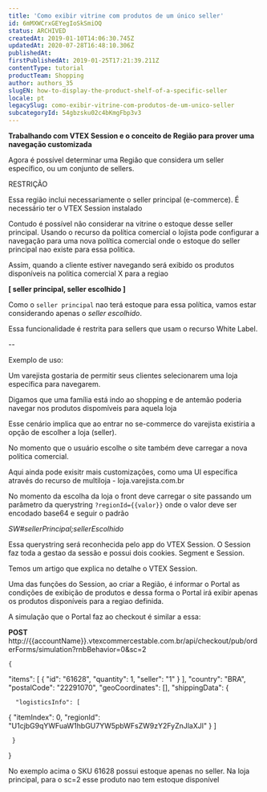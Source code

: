 ```yaml
---
title: 'Como exibir vitrine com produtos de um único seller'
id: 6mMXWCrxGEYegIoSkSmiOQ
status: ARCHIVED
createdAt: 2019-01-10T14:06:30.745Z
updatedAt: 2020-07-28T16:48:10.306Z
publishedAt: 
firstPublishedAt: 2019-01-25T17:21:39.211Z
contentType: tutorial
productTeam: Shopping
author: authors_35
slugEN: how-to-display-the-product-shelf-of-a-specific-seller
locale: pt
legacySlug: como-exibir-vitrine-com-produtos-de-um-unico-seller
subcategoryId: 54gbzsku02c4bKmgFbp3v3
---
```


__Trabalhando com VTEX Session e o conceito de Região para prover uma navegação customizada__

Agora é possível determinar uma Região que considera um seller específico, ou um conjunto de sellers.

RESTRIÇÃO

Essa região inclui necessariamente o seller principal (e-commerce).
É necessário ter o VTEX Session instalado

Contudo é possível não considerar na vitrine o estoque desse seller principal. Usando o recurso da política comercial o lojista pode configurar a navegação para uma nova política comercial onde o estoque do seller principal nao existe para essa politica.

Assim, quando a cliente estiver navegando será exibido os produtos disponíveis na politica comercial X para a regiao

__[ seller principal, seller escolhido ]__

Como o `seller principal` nao terá estoque para essa política, vamos estar considerando apenas o *seller escolhido*.

Essa funcionalidade é restrita para sellers que usam o recurso White Label.

--

Exemplo de uso:

Um varejista gostaria de permitir seus clientes selecionarem uma loja específica para navegarem.

Digamos que uma família está indo ao shopping e de antemão poderia navegar nos produtos dispomíveis para aquela loja

Esse cenário implica que ao entrar no se-commerce do varejista existiria a opção de escolher a loja (seller).

No momento que o usuário escolhe o site também deve carregar a nova política comercial.

Aqui ainda pode exisitr mais customizações, como uma UI específica através do recurso de multiloja - loja.varejista.com.br

No momento da escolha da loja o front deve carregar o site passando um parâmetro da querystring `?regionId={{valor}}`
onde o valor deve ser encodado base64 e seguir o padrão

*SW#sellerPrincipal;sellerEscolhido*

Essa querystring será reconhecida pelo app do VTEX Session. O Session faz toda a gestao da sessão e possui dois cookies. Segment e Session.

Temos um artigo que explica no detalhe o VTEX Session.

Uma das funções do Session, ao criar a Região, é informar o Portal as condições de exibição de produtos e dessa forma o Portal irá exibir apenas os produtos disponíveis para a regiao definida.

A simulação que o Portal faz ao checkout é similar a essa:

__POST__ http://{{accountName}}.vtexcommercestable.com.br/api/checkout/pub/orderForms/simulation?rnbBehavior=0&sc=2

    {
  "items": [ 
  {
  "id": "61628",
  "quantity": 1,
  "seller": "1" 
  }
       ],
  "country": "BRA",
   "postalCode": "22291070",
  "geoCoordinates": [],
  "shippingData": {

      "logisticsInfo": [
  {
      "itemIndex": 0,
      "regionId": "U1cjbG9qYWFuaW1hbGU7YW5pbWFsZW9zY2FyZnJlaXJl"
  }
      ]

     }
}

No exemplo acima o SKU 61628 possui estoque apenas no seller. Na loja principal, para o sc=2 esse produto nao tem estoque disponível
